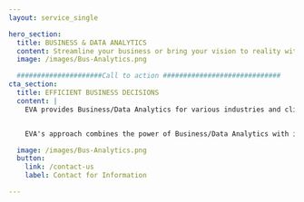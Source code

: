 ```yaml
---
layout: service_single

hero_section:
  title: BUSINESS & DATA ANALYTICS
  content: Streamline your business or bring your vision to reality with IT systems designed for peak performance, operational efficiency, and growth potential.
  image: /images/Bus-Analytics.png

  #####################Call to action #############################
cta_section:
  title: EFFICIENT BUSINESS DECISIONS
  content: |
    EVA provides Business/Data Analytics for various industries and clients of all sizes. EVA's focus is on delivering tangible results with measurable outcomes that you can make business decisions with, and enabling efficient decision-making for businesses in diverse industries through the power of IT.


    EVA's approach combines the power of Business/Data Analytics with industry expertise and even on-the-ground deployable hardware and software to maximize business potential and drive success. Trust EVA to unlock the full potential of your data and provide you with actionable insights that fuel growth and enhance operational efficiency.

  image: /images/Bus-Analytics.png
  button:
    link: /contact-us
    label: Contact for Information

---
```

